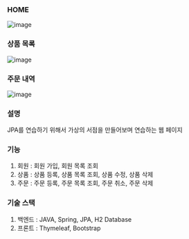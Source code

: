 ### HOME
![image](https://github.com/So-Myoung/jpa-shop/assets/99127970/e0873592-3ea7-4741-8a6a-3fbb7c607bfa)

### 상품 목록
![image](https://github.com/So-Myoung/jpa-bookstore/assets/99127970/e70021ea-f957-47a5-bd0f-71f7afc50096)

### 주문 내역
![image](https://github.com/So-Myoung/jpa-bookstore/assets/99127970/3c394542-d2a2-4f3c-b36f-e2d8028c0766)

### 설명
JPA를 연습하기 위해서 가상의 서점을 만들어보며 연습하는 웹 페이지

### 기능 
1. 회원 : 회원 가입, 회원 목록 조회
2. 상품 : 상품 등록, 상품 목록 조회, 상품 수정, 상품 삭제
3. 주문 : 주문 등록, 주문 목록 조회, 주문 취소, 주문 삭제

### 기술 스택
1. 백엔드 : JAVA, Spring, JPA, H2 Database
2. 프론트 : Thymeleaf, Bootstrap
